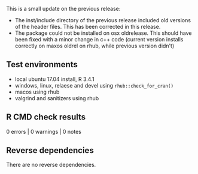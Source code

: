 
This is a small update on the previous release: 

- The inst/include directory of the previous release included old versions of 
  the header files. This has been corrected in this release.
- The package could not be installed on osx oldrelease. This should have been
  fixed with a minor change in c++ code (current version installs correctly
  on maxos oldrel on rhub, while previous version didn't)


## Test environments
* local ubuntu 17.04 install, R 3.4.1
* windows, linux, relaese and devel using `rhub::check_for_cran()`
* macos using rhub
* valgrind and sanitizers using rhub

## R CMD check results

0 errors | 0 warnings | 0 notes


## Reverse dependencies

There are no reverse dependencies.

